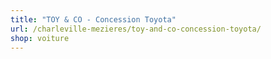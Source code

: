 ```yaml
---
title: "TOY & CO - Concession Toyota"
url: /charleville-mezieres/toy-and-co-concession-toyota/
shop: voiture
---
```

